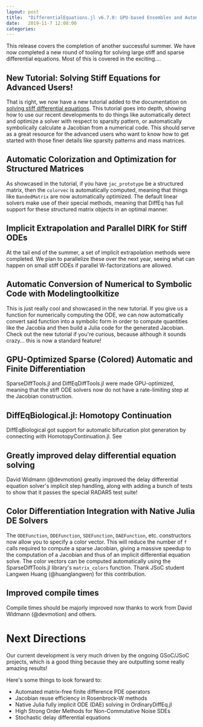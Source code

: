 ```yaml
---
layout: post
title:  "DifferentialEquations.jl v6.7.0: GPU-based Ensembles and Automatic Sparsity"
date:   2019-11-7 12:00:00
categories:
---
```


This release covers the completion of another successful summer. We have now
completed a new round of tooling for solving large stiff and sparse differential
equations. Most of this is covered in the exciting....

## New Tutorial: Solving Stiff Equations for Advanced Users!

That is right, we now have a new tutorial added to the documentation on
[solving stiff differential equations](http://docs.juliadiffeq.org/latest/tutorials/advanced_ode_example.html).
This tutorial goes into depth, showing how to use our recent developments to
do things like automatically detect and optimize a solver with respect to
sparsity pattern, or automatically symbolically calculate a Jacobian from a
numerical code. This should serve as a great resource for the advanced users
who want to know how to get started with those finer details like sparsity
patterns and mass matrices.

## Automatic Colorization and Optimization for Structured Matrices

As showcased in the tutorial, if you have `jac_prototype` be a structured matrix,
then the `colorvec` is automatically computed, meaning that things like
`BandedMatrix` are now automatically optimized. The default linear solvers make
use of their special methods, meaning that DiffEq has full support for these
structured matrix objects in an optimal manner.

## Implicit Extrapolation and Parallel DIRK for Stiff ODEs

At the tail end of the summer, a set of implicit extrapolation methods were
completed. We plan to parallelize these over the next year, seeing what can
happen on small stiff ODEs if parallel W-factorizations are allowed.

## Automatic Conversion of Numerical to Symbolic Code with Modelingtoolkitize

This is just really cool and showcased in the new tutorial. If you give us a
function for numerically computing the ODE, we can now automatically convert
said function into a symbolic form in order to compute quantities like the
Jacobia and then build a Julia code for the generated Jacobian. Check out the
new tutorial if you're curious, because although it sounds crazy... this is
now a standard feature!

## GPU-Optimized Sparse (Colored) Automatic and Finite Differentiation

SparseDiffTools.jl and DiffEqDiffTools.jl were made GPU-optimized, meaning that
the stiff ODE solvers now do not have a rate-limiting step at the Jacobian
construction.

## DiffEqBiological.jl: Homotopy Continuation

DiffEqBiological got support for automatic bifurcation plot generation by
connecting with HomotopyContinuation.jl. See

## Greatly improved delay differential equation solving

David Widmann (@devmotion) greatly improved the delay differential equation
solver's implicit step handling, along with adding a bunch of tests to show
that it passes the special RADAR5 test suite!

## Color Differentiation Integration with Native Julia DE Solvers

The `ODEFunction`, `DDEFunction`, `SDEFunction`, `DAEFunction`, etc. constructors
now allow you to specify a color vector. This will reduce the number of `f`
calls required to compute a sparse Jacobian, giving a massive speedup to the
computation of a Jacobian and thus of an implicit differential equation solve.
The color vectors can be computed automatically using the SparseDiffTools.jl
library's `matrix_colors` function. Thank JSoC student Langwen Huang
 (@huanglangwen) for this contribution.

## Improved compile times

Compile times should be majorly improved now thanks to work from David
Widmann (@devmotion) and others.

# Next Directions

Our current development is very much driven by the ongoing GSoC/JSoC projects,
which is a good thing because they are outputting some really amazing results!

Here's some things to look forward to:

- Automated matrix-free finite difference PDE operators
- Jacobian reuse efficiency in Rosenbrock-W methods
- Native Julia fully implicit ODE (DAE) solving in OrdinaryDiffEq.jl
- High Strong Order Methods for Non-Commutative Noise SDEs
- Stochastic delay differential equations
